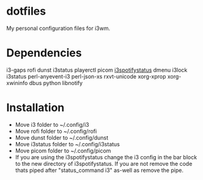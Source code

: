 # dotfiles
My personal configuration files for i3wm.

# Dependencies
i3-gaps
rofi
dunst
i3status
playerctl
picom
[i3spotifystatus](https://github.com/rpieja/i3spotifystatus)
dmenu
i3lock
i3status
perl-anyevent-i3
perl-json-xs
rxvt-unicode
xorg-xprop
xorg-xwininfo
dbus
python
libnotify

# Installation
* Move i3 folder to ~/.config/i3
* Move rofi folder to ~/.config/rofi
* Move dunst folder to ~/.config/dunst
* Move i3status folder to ~/.config/i3status
* Move picom folder to ~/.config/picom
* If you are using the i3spotifystatus change the i3 config in the bar block to the new directory of i3spotifystatus. If you are not remove the code thats piped after "status_command i3" as-well as remove the pipe.
